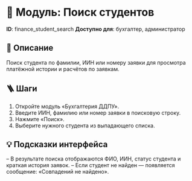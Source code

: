 # 📘 Модуль: Поиск студентов
**ID**: finance_student_search
**Доступно для**: бухгалтер, администратор

## 📝 Описание
Поиск студента по фамилии, ИИН или номеру заявки для просмотра платёжной истории и расчётов по заявкам.

## 🪜 Шаги
1. Откройте модуль «Бухгалтерия ДДПУ».
2. Введите ИИН, фамилию или номер заявки в поисковую строку.
3. Нажмите «Поиск».
4. Выберите нужного студента из выпадающего списка.

## 💡 Подсказки интерфейса
– В результате поиска отображаются ФИО, ИИН, статус студента и краткая история заявок.
– Если студент не найден — появляется сообщение: «Совпадений не найдено».
